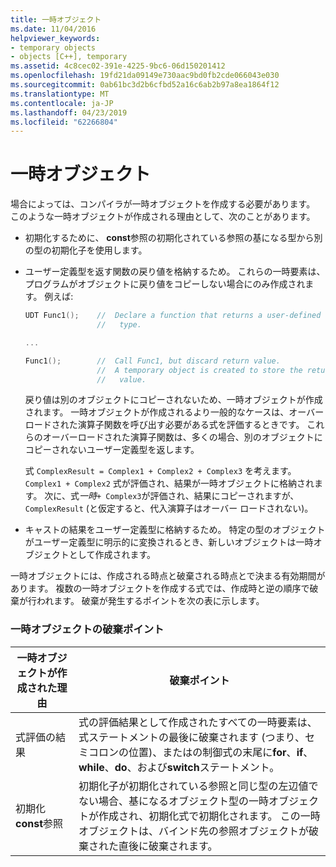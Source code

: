 ```yaml
---
title: 一時オブジェクト
ms.date: 11/04/2016
helpviewer_keywords:
- temporary objects
- objects [C++], temporary
ms.assetid: 4c8cec02-391e-4225-9bc6-06d150201412
ms.openlocfilehash: 19fd21da09149e730aac9bd0fb2cde066043e030
ms.sourcegitcommit: 0ab61bc3d2b6cfbd52a16c6ab2b97a8ea1864f12
ms.translationtype: MT
ms.contentlocale: ja-JP
ms.lasthandoff: 04/23/2019
ms.locfileid: "62266804"
---
```

# <a name="temporary-objects"></a>一時オブジェクト

場合によっては、コンパイラが一時オブジェクトを作成する必要があります。 このような一時オブジェクトが作成される理由として、次のことがあります。

- 初期化するために、 **const**参照の初期化されている参照の基になる型から別の型の初期化子を使用します。

- ユーザー定義型を返す関数の戻り値を格納するため。 これらの一時要素は、プログラムがオブジェクトに戻り値をコピーしない場合にのみ作成されます。 例えば:

    ```cpp
    UDT Func1();    //  Declare a function that returns a user-defined
                    //   type.

    ...

    Func1();        //  Call Func1, but discard return value.
                    //  A temporary object is created to store the return
                    //   value.
    ```

   戻り値は別のオブジェクトにコピーされないため、一時オブジェクトが作成されます。 一時オブジェクトが作成されるより一般的なケースは、オーバーロードされた演算子関数を呼び出す必要がある式を評価するときです。 これらのオーバーロードされた演算子関数は、多くの場合、別のオブジェクトにコピーされないユーザー定義型を返します。

   式 `ComplexResult = Complex1 + Complex2 + Complex3` を考えます。 `Complex1 + Complex2` 式が評価され、結果が一時オブジェクトに格納されます。 次に、式*一時*`+ Complex3`が評価され、結果にコピーされますが、 `ComplexResult` (と仮定すると、代入演算子はオーバー ロードされない)。

- キャストの結果をユーザー定義型に格納するため。 特定の型のオブジェクトがユーザー定義型に明示的に変換されるとき、新しいオブジェクトは一時オブジェクトとして作成されます。

一時オブジェクトには、作成される時点と破棄される時点とで決まる有効期間があります。 複数の一時オブジェクトを作成する式では、作成時と逆の順序で破棄が行われます。 破棄が発生するポイントを次の表に示します。

### <a name="destruction-points-for-temporary-objects"></a>一時オブジェクトの破棄ポイント

|一時オブジェクトが作成された理由|破棄ポイント|
|------------------------------|-----------------------|
|式評価の結果|式の評価結果として作成されたすべての一時要素は、式ステートメントの最後に破棄されます (つまり、セミコロンの位置)、またはの制御式の末尾に**for**、**if**、**while**、**do**、および**switch**ステートメント。|
|初期化**const**参照|初期化子が初期化されている参照と同じ型の左辺値でない場合、基になるオブジェクト型の一時オブジェクトが作成され、初期化式で初期化されます。 この一時オブジェクトは、バインド先の参照オブジェクトが破棄された直後に破棄されます。|